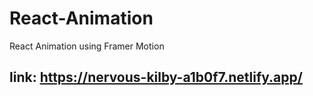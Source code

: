 # React-Animation
React Animation using Framer Motion

## link: https://nervous-kilby-a1b0f7.netlify.app/
